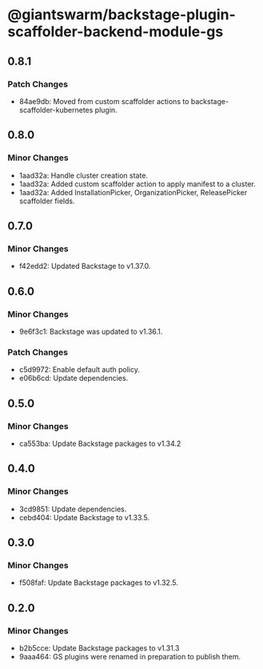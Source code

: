 # @giantswarm/backstage-plugin-scaffolder-backend-module-gs

## 0.8.1

### Patch Changes

- 84ae9db: Moved from custom scaffolder actions to backstage-scaffolder-kubernetes plugin.

## 0.8.0

### Minor Changes

- 1aad32a: Handle cluster creation state.
- 1aad32a: Added custom scaffolder action to apply manifest to a cluster.
- 1aad32a: Added InstallationPicker, OrganizationPicker, ReleasePicker scaffolder fields.

## 0.7.0

### Minor Changes

- f42edd2: Updated Backstage to v1.37.0.

## 0.6.0

### Minor Changes

- 9e6f3c1: Backstage was updated to v1.36.1.

### Patch Changes

- c5d9972: Enable default auth policy.
- e06b6cd: Update dependencies.

## 0.5.0

### Minor Changes

- ca553ba: Update Backstage packages to v1.34.2

## 0.4.0

### Minor Changes

- 3cd9851: Update dependencies.
- cebd404: Update Backstage to v1.33.5.

## 0.3.0

### Minor Changes

- f508faf: Update Backstage packages to v1.32.5.

## 0.2.0

### Minor Changes

- b2b5cce: Update Backstage packages to v1.31.3
- 9aaa464: GS plugins were renamed in preparation to publish them.
